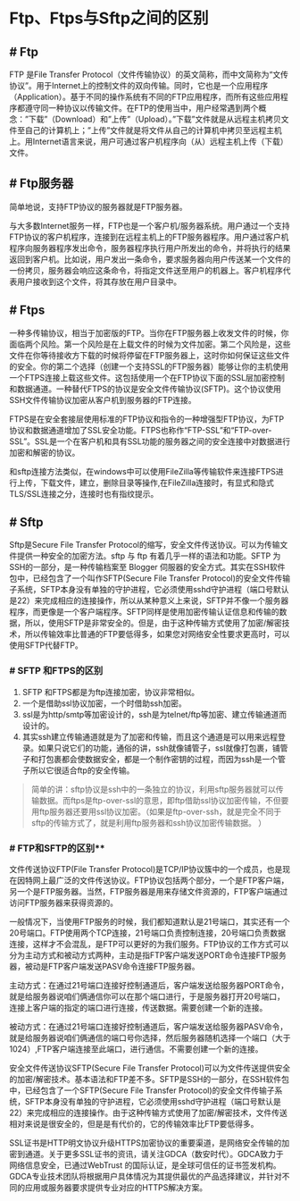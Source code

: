 # Ftp、Ftps与Sftp之间的区别

## # Ftp

FTP 是File Transfer Protocol（文件传输协议）的英文简称，而中文简称为“文传协议”。用于Internet上的控制文件的双向传输。同时，它也是一个应用程序（Application）。基于不同的操作系统有不同的FTP应用程序，而所有这些应用程序都遵守同一种协议以传输文件。在FTP的使用当中，用户经常遇到两个概念：”下载”（Download）和”上传”（Upload）。”下载”文件就是从远程主机拷贝文件至自己的计算机上；”上传”文件就是将文件从自己的计算机中拷贝至远程主机上。用Internet语言来说，用户可通过客户机程序向（从）远程主机上传（下载）文件。

## # Ftp服务器

简单地说，支持FTP协议的服务器就是FTP服务器。

与大多数Internet服务一样，FTP也是一个客户机/服务器系统。用户通过一个支持FTP协议的客户机程序，连接到在远程主机上的FTP服务器程序。用户通过客户机程序向服务器程序发出命令，服务器程序执行用户所发出的命令，并将执行的结果返回到客户机。比如说，用户发出一条命令，要求服务器向用户传送某一个文件的一份拷贝，服务器会响应这条命令，将指定文件送至用户的机器上。客户机程序代表用户接收到这个文件，将其存放在用户目录中。

## # Ftps

一种多传输协议，相当于加密版的FTP。当你在FTP服务器上收发文件的时候，你面临两个风险。第一个风险是在上载文件的时候为文件加密。第二个风险是，这些文件在你等待接收方下载的时候将停留在FTP服务器上，这时你如何保证这些文件的安全。你的第二个选择（创建一个支持SSL的FTP服务器）能够让你的主机使用一个FTPS连接上载这些文件。这包括使用一个在FTP协议下面的SSL层加密控制和数据通道。一种替代FTPS的协议是安全文件传输协议(SFTP)。这个协议使用SSH文件传输协议加密从客户机到服务器的FTP连接。

FTPS是在安全套接层使用标准的FTP协议和指令的一种增强型FTP协议，为FTP协议和数据通道增加了SSL安全功能。FTPS也称作“FTP-SSL”和“FTP-over-SSL”。SSL是一个在客户机和具有SSL功能的服务器之间的安全连接中对数据进行加密和解密的协议。

和sftp连接方法类似，在windows中可以使用FileZilla等传输软件来连接FTPS进行上传，下载文件，建立，删除目录等操作,在FileZilla连接时，有显式和隐式TLS/SSL连接之分，连接时也有指纹提示。

## # Sftp

Sftp是Secure File Transfer Protocol的缩写，安全文件传送协议。可以为传输文件提供一种安全的加密方法。sftp 与 ftp 有着几乎一样的语法和功能。SFTP 为 SSH的一部分，是一种传输档案至 Blogger 伺服器的安全方式。其实在SSH软件包中，已经包含了一个叫作SFTP(Secure File Transfer Protocol)的安全文件传输子系统，SFTP本身没有单独的守护进程，它必须使用sshd守护进程（端口号默认是22）来完成相应的连接操作，所以从某种意义上来说，SFTP并不像一个服务器程序，而更像是一个客户端程序。SFTP同样是使用加密传输认证信息和传输的数据，所以，使用SFTP是非常安全的。但是，由于这种传输方式使用了加密/解密技术，所以传输效率比普通的FTP要低得多，如果您对网络安全性要求更高时，可以使用SFTP代替FTP。

### # SFTP 和FTPS的区别

1. SFTP 和FTPS都是为ftp连接加密，协议非常相似。
2. 一个是借助ssl协议加密，一个时借助ssh加密。
3. ssl是为http/smtp等加密设计的，ssh是为telnet/ftp等加密、建立传输通道而设计的。
4. 其实ssh建立传输通道就是为了加密和传输，而且这个通道是可以用来远程登录。如果只说它们的功能，通俗的讲，ssh就像铺管子，ssl就像打包裹，铺管子和打包裹都会使数据安全，都是一个制作密钥的过程，而因为ssh是一个管子所以它很适合ftp的安全传输。

> 简单的讲：sftp协议是ssh中的一条独立的协议，利用sftp服务器就可以传输数据。而ftps是ftp-over-ssl的意思，即ftp借助ssl协议加密传输，不但要用ftp服务器还要用ssl协议加密。（如果是ftp-over-ssh，就是完全不同于sftp的传输方式了，就是利用ftp服务器和ssh协议加密传输数据。 ）

### # FTP和SFTP的区别**

文件传送协议FTP(File Transfer Protocol)是TCP/IP协议簇中的一个成员，也是现在因特网上最广泛的文件传送协议。FTP协议包括两个部分，一个是FTP客户端，另一个是FTP服务器。当然，FTP服务器是用来存储文件资源的，FTP客户端通过访问FTP服务器来获得资源的。

一般情况下，当使用FTP服务的时候，我们都知道默认是21号端口，其实还有一个20号端口。FTP使用两个TCP连接，21号端口负责控制连接，20号端口负责数据连接，这样才不会混乱，是FTP可以更好的为我们服务。FTP协议的工作方式可以分为主动方式和被动方式两种，主动是指FTP客户端发送PORT命令连接FTP服务器，被动是FTP客户端发送PASV命令连接FTP服务器。

主动方式：在通过21号端口连接好控制通道后，客户端发送给服务器PORT命令，就是给服务器说咱们俩通信你可以在那个端口进行，于是服务器打开20号端口，连接上客户端的指定的端口进行连接，传送数据。需要创建一个新的连接。

被动方式：在通过21号端口连接好控制通道后，客户端发送给服务器PASV命令，就是给服务器说咱们俩通信的端口号你选择，然后服务器随机选择一个端口（大于1024）,FTP客户端连接至此端口，进行通信。不需要创建一个新的连接。

安全文件传送协议SFTP(Secure File Transfer Protocol)可以为文件传送提供安全的加密/解密技术。基本语法和FTP差不多。SFTP是SSH的一部分，在SSH软件包中，已经包含了一个SFTP(Secure File Transfer Protocol)的安全文件传输子系统，SFTP本身没有单独的守护进程，它必须使用sshd守护进程（端口号默认是22）来完成相应的连接操作。由于这种传输方式使用了加密/解密技术，文件传送相对来说是很安全的，但是是有代价的，它的传输效率比FTP要低得多。

SSL证书是HTTP明文协议升级HTTPS加密协议的重要渠道，是网络安全传输的加密到通道。关于更多SSL证书的资讯，请关注GDCA（数安时代）。GDCA致力于网络信息安全，已通过WebTrust 的国际认证，是全球可信任的证书签发机构。GDCA专业技术团队将根据用户具体情况为其提供最优的产品选择建议，并针对不同的应用或服务器要求提供专业对应的HTTPS解决方案。